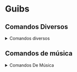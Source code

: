 # Guibs
## Comandos Diversos

<details>

<summary>Comandos diversos</summary>

<br>

`userinfo`, `avatar`, `shards`, `botinfo`, `clear`, `fake`, `say`

</details>

## Comandos de música 

<details>
  
 <summary>Comandos De Música</summary>
 
 <br>
 `
